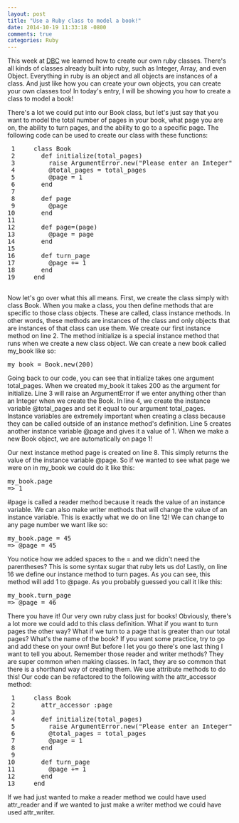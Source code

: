 ```yaml
---
layout: post
title: "Use a Ruby class to model a book!"
date: 2014-10-19 11:33:18 -0800
comments: true
categories: Ruby
---
```

<p>This week at <a href="http://devbootcamp.com">DBC</a> we learned how to create our own ruby classes. There's all kinds of classes already built into ruby, such as <span class="code">Integer</span>, <span class="code">Array</span>, and even <span class="code">Object</span>. Everything in ruby is an object and all objects are <span class="italic">instances</span> of a class. And just like how you can create your own objects, you can create your own classes too! In today's entry, I will be showing you how to create a class to model a book!</p>
<!-- more -->
<p>There's a lot we could put into our <span class="code">Book</span> class, but let's just say that you want to model the total number of pages in your book, what page you are on, the ability to turn pages, and the ability to go to a specific page. The following code can be used to create our class with these functions:</p>

<pre class="code-window">
 1     class Book
 2       def initialize(total_pages)
 3         raise ArgumentError.new("Please enter an Integer") if not total_pages.is_a? Integer
 4         @total_pages = total_pages
 5         @page = 1
 6       end
 7
 8       def page
 9         @page
10       end
11
12       def page=(page)
13         @page = page
14       end
15
16       def turn_page
17         @page += 1
18       end
19     end
    </pre>

<p>Now let's go over what this all means. First, we create the class simply with <span class="code">class Book</span>. When you make a class, you then define methods that are specific to those class objects. These are called, <span class="italic">class instance methods</span>. In other words, these methods are <span class="italic">instances</span> of the class and only objects that are instances of that class can use them. We create our first instance method on line 2. The method <span class="code">initialize</span> is a special instance method that runs when we create a new class object. We can create a new book called <span class="code">my_book</span> like so:</p>

<pre class="code-window">my_book = Book.new(200)</pre>

<p>Going back to our code, you can see that <span class="code">initialize</span> takes one argument <spane class="code">total_pages</spane>. When we created <span class="code">my_book</span> it takes <span class="code">200</span> as the argument for <span class="code">initialize</span>. Line 3 will raise an <span class="code">ArgumentError</span> if we enter anything other than an <span class="code">Integer</span> when we create the <span class="code">Book</span>. In line 4, we create the <span class="italic">instance variable</span> <span class="code">@total_pages</span> and set it equal to our argument <span class="code">total_pages</span>. Instance variables are extremely important when creating a class because they can be called outside of an instance method's definition. Line 5 creates another instance variable <span class="code">@page</span> and gives it a value of <span class="code">1</span>. When we make a new <span class="code">Book</span> object, we are automatically on page 1!</p>

<p>Our next instance method <span class="code">page</span> is created on line 8. This simply returns the value of the instance variable <span class="code">@page</span>. So if we wanted to see what page we were on in <span class="code">my_book</span> we could do it like this:</p>

<pre class="code-window">
my_book.page
=> 1 </pre>

<p><span class="code">#page</span> is called a <span class="italic">reader method</span> because it reads the value of an instance variable. We can also make <span class="italic">writer methods</span> that will change the value of an instance variable. This is exactly what we do on line 12! We can change to any page number we want like so:</p>

<pre class="code-window">my_book.page = 45
=> @page = 45</pre>

<p>You notice how we added spaces to the <span class="code">=</span> and we didn't need the parentheses? This is some <span class="italic">syntax sugar</span> that ruby lets us do! Lastly, on line 16 we define our instance method to turn pages. As you can see, this method will add <span class="code">1</span> to <span class="code">@page</span>. As you probably guessed you call it like this:</p>

<pre class="code-window">my_book.turn_page
=> @page = 46</pre>

<p>There you have it! Our very own ruby class just for books! Obviously, there's a lot more we could add to this class definition. What if you want to turn pages the other way? What if we turn to a page that is greater than our total pages? What's the name of the book? If you want some practice, try to go and add these on your own! But before I let you go there's one last thing I want to tell you about. Remember those reader and writer methods? They are super common when making classes. In fact, they are so common that there is a shorthand way of creating them. We use <span class="italic">attribute methods</span> to do this! Our code can be refactored to the following with the <span class="code">attr_accessor</span> method:</p>

<pre class="code-window">
 1     class Book
 2       attr_accessor :page
 3
 4       def initialize(total_pages)
 5         raise ArgumentError.new("Please enter an Integer") if not total_pages.is_a? Integer
 6         @total_pages = total_pages
 7         @page = 1
 8       end
 9
10       def turn_page
11         @page += 1
12       end
13     end
</pre>

<p>If we had just wanted to make a reader method we could have used <span class="code">attr_reader</span> and if we wanted to just make a writer method we could have used <span class="code">attr_writer</span>.</p>